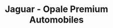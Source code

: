 ---
title: "Jaguar - Opale Premium Automobiles"
url: /saint-leonard/jaguar-opale-premium-automobiles/
shop: voiture
---